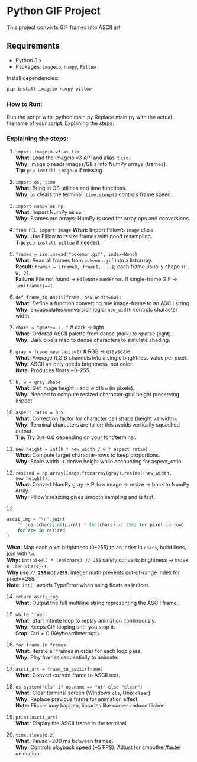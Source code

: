 # Python GIF Project

This project converts GIF frames into ASCII art.

## Requirements
- Python 3.x
- Packages: `imageio`, `numpy`, `Pillow`

Install dependencies:
```bash
pip install imageio numpy pillow
```


### How to Run:
Run the script with:
python main.py
Replace main.py with the actual filename of your script.
Explaning the steps: 

### Explaining the steps:

1. `import imageio.v3 as iio` <br>
   **What:** Load the imageio v3 API and alias it `iio`.<br>
   **Why:** imageio reads images/GIFs into NumPy arrays (frames). <br>
   **Tip:** `pip install imageio` if missing. <br>

2. `import os, time`<br>
   **What:** Bring in OS utilities and time functions.<br>
   **Why:** `os` clears the terminal; `time.sleep()` controls frame speed.<br>

3. `import numpy as np`<br>
   **What:** Import NumPy as `np`.<br>
   **Why:** Frames are arrays; NumPy is used for array ops and conversions.<br>

4. `from PIL import Image`
   **What:** Import Pillow’s `Image` class.<br>
   **Why:** Use Pillow to resize frames with good resampling.<br>
   **Tip:** `pip install pillow` if needed.<br>

5. `frames = iio.imread("pokemon.gif", index=None)`<br>
   **What:** Read all frames from `pokemon.gif` into a list/array.<br>
   **Result:** `frames = [frame0, frame1, ...]`; each frame usually shape `(H, W, 3)`.<br>
   **Failure:** File not found → `FileNotFoundError`. If single-frame GIF → `len(frames)==1`.<br>

6. `def frame_to_ascii(frame, new_width=60):`<br>
   **What:** Define a function converting one image-frame to an ASCII string.<br>
   **Why:** Encapsulates conversion logic; `new_width` controls character width.<br>

7. `chars = "@%#*+=-:. "`  # dark → light<br>
   **What:** Ordered ASCII palette from dense (dark) to sparse (light).<br>
   **Why:** Dark pixels map to dense characters to simulate shading.<br>

8. `gray = frame.mean(axis=2)`  # RGB → grayscale<br>
   **What:** Average R,G,B channels into a single brightness value per pixel.<br>
   **Why:** ASCII art only needs brightness, not color.<br>
   **Note:** Produces floats \~0–255.<br>

9. `h, w = gray.shape`<br>
   **What:** Get image height `h` and width `w` (in pixels).<br>
   **Why:** Needed to compute resized character-grid height preserving aspect.<br>

10. `aspect_ratio = 0.5`<br>
    **What:** Correction factor for character cell shape (height vs width).<br>
    **Why:** Terminal characters are taller; this avoids vertically squashed output.<br>
    **Tip:** Try 0.4–0.6 depending on your font/terminal.<br>

11. `new_height = int(h * new_width / w * aspect_ratio)`<br>
    **What:** Compute target character-rows to keep proportions.<br>
    **Why:** Scale width → derive height while accounting for aspect\_ratio.<br>

12. `resized = np.array(Image.fromarray(gray).resize((new_width, new_height)))`<br>
    **What:** Convert NumPy gray → Pillow image → resize → back to NumPy array.<br>
    **Why:** Pillow’s resizing gives smooth sampling and is fast.<br>

13.

```py
ascii_img = "\n".join(
    "".join(chars[int(pixel) * len(chars) // 256] for pixel in row)
    for row in resized
)
```

**What:** Map each pixel brightness (0–255) to an index in `chars`, build lines, join with `\n`.<br>
**Why:** `int(pixel) * len(chars) // 256` safely converts brightness → index `0..len(chars)-1`.<br>
**Why use `// 256` not `/255`:** integer math prevents out-of-range index for pixel==255.<br>
**Note:** `int()` avoids TypeError when using floats as indices.<br>

14. `return ascii_img`<br>
    **What:** Output the full multiline string representing the ASCII frame.<br>

15. `while True:`<br>
    **What:** Start infinite loop to replay animation continuously.<br>
    **Why:** Keeps GIF looping until you stop it.<br>
    **Stop:** Ctrl + C (KeyboardInterrupt).<br>

16. `for frame in frames:`<br>
    **What:** Iterate all frames in order for each loop pass.<br>
    **Why:** Play frames sequentially to animate.<br>

17. `ascii_art = frame_to_ascii(frame)`<br>
    **What:** Convert current frame to ASCII text.<br>

18. `os.system("cls" if os.name == "nt" else "clear")`<br>
    **What:** Clear terminal screen (Windows `cls`, Unix `clear`).<br>
    **Why:** Replace previous frame for animation effect.<br>
    **Note:** Flicker may happen; libraries like curses reduce flicker.<br>

19. `print(ascii_art)`<br>
    **What:** Display the ASCII frame in the terminal.<br>

20. `time.sleep(0.2)`<br>
    **What:** Pause \~200 ms between frames.<br>
    **Why:** Controls playback speed (\~5 FPS). Adjust for smoother/faster animation.<br>
